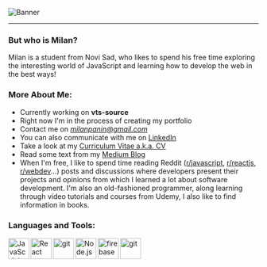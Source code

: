 ![Banner](https://res.cloudinary.com/dvpigocv1/image/upload/v1622587613/GitHub/Profile%20README/carbon.png)

---

### But who is Milan?
Milan is a student from Novi Sad, who likes to spend his free time exploring the interesting world of JavaScript and learning how to develop the web in the best ways! 

### More About Me:

- Currently working on **vts-source**
- Right now I'm in the process of creating my portfolio
- Contact me on *milanpanin@gmail.com*
- You can also communicate with me on [LinkedIn](https://www.linkedin.com/in/milan-panin/)
- Take a look at my [Curriculum Vitae a.k.a. CV](https://drive.google.com/file/d/1bUqvGumVsiZvxlQROHILKbdpVcYewtK1/view?usp=sharing)
- Read some text from my [Medium Blog](https://medium.com/@milanpanin)
- When I'm free, I like to spend time reading Reddit ([r/javascript](https://www.reddit.com/r/javascript/top/?t=month), [r/reactjs](https://www.reddit.com/r/reactjs/top/?t=month), [r/webdev](https://www.reddit.com/r/webdev/top/?t=month)...) posts and discussions where developers present their projects and opinions from which I learned a lot about software development. I'm also an old-fashioned programmer, along learning through video tutorials and courses from Udemy, I also like to find information in books.

### Languages and Tools:

<a href="https://developer.mozilla.org/en-US/docs/Web/JavaScript" target="_blank"> <img align="left" alt="JavaScript" height ="42px"  src="https://res.cloudinary.com/dvpigocv1/image/upload/v1622575263/GitHub/Profile%20README/js.svg"> </a>
<a href="https://reactjs.org/" target="_blank"> <img align="left" alt="React" height ="42px" src="https://res.cloudinary.com/dvpigocv1/image/upload/v1622575468/GitHub/Profile%20README/react.svg"></a>
<a href="https://vuejs.org/" target="_blank"> <img src="https://res.cloudinary.com/dvpigocv1/image/upload/v1622574448/GitHub/Profile%20README/Vue.js_Logo_2.svg" align="left" alt="git" height='42px'/> </a>
<a href="https://nodejs.org" target="_blank"><img align="left" alt="Node.js" height ="42px" src="https://res.cloudinary.com/dvpigocv1/image/upload/v1622575632/GitHub/Profile%20README/nodeee.svg"></a>
<a href="https://firebase.google.com/" target="_blank"> <img align="left" src="https://res.cloudinary.com/dvpigocv1/image/upload/v1622575691/GitHub/Profile%20README/firebase.svg" alt="firebase" height ="42px"/> </a>
<a href="https://git-scm.com/" target="_blank"> <img src="https://res.cloudinary.com/dvpigocv1/image/upload/v1622575744/GitHub/Profile%20README/git.svg" align="left" alt="git" height='42px'/> </a>
<br/><br/>
